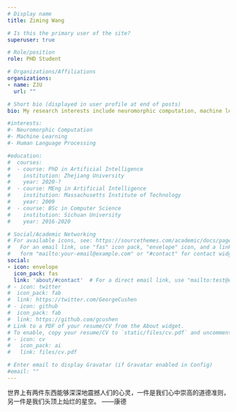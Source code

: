 ```yaml
---
# Display name
title: Ziming Wang

# Is this the primary user of the site?
superuser: true

# Role/position
role: PHD Student 

# Organizations/Affiliations
organizations:
- name: ZJU
  url: ""

# Short bio (displayed in user profile at end of posts)
bio: My research interests include neuromorphic computation, machine learning, human language processing.

#interests:
#- Neuromorphic Computation
#- Machine Learning
#- Human Language Processing

#education:
#  courses:
#  - course: PhD in Artificial Intelligence
#    institution: Zhejiang University
#    year: 2020-?
#  - course: MEng in Artificial Intelligence
#    institution: Massachusetts Institute of Technology
#    year: 2009
#  - course: BSc in Computer Science
#    institution: Sichuan University
#    year: 2016-2020

# Social/Academic Networking
# For available icons, see: https://sourcethemes.com/academic/docs/page-builder/#icons
#   For an email link, use "fas" icon pack, "envelope" icon, and a link in the
#   form "mailto:your-email@example.com" or "#contact" for contact widget.
social:
- icon: envelope
  icon_pack: fas
  link: 'about/#contact'  # For a direct email link, use "mailto:test@example.org".
# - icon: twitter
#  icon_pack: fab
#  link: https://twitter.com/GeorgeCushen
# - icon: github
#  icon_pack: fab
#  link: https://github.com/gcushen
# Link to a PDF of your resume/CV from the About widget.
# To enable, copy your resume/CV to `static/files/cv.pdf` and uncomment the lines below.
# - icon: cv
#   icon_pack: ai
#   link: files/cv.pdf

# Enter email to display Gravatar (if Gravatar enabled in Config)
#email: ""
---
```

世界上有两件东西能够深深地震撼人们的心灵，一件是我们心中崇高的道德准则，另一件是我们头顶上灿烂的星空。 ——康德
